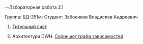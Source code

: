 --Лабораторная работа 2.1

Группа: БД-251м; Студент: Забоенков Владислав Андреевич

1. [Титульный лист](https://github.com/St73-oss/DEP-MGPU/blob/main/Module04/Titul.docx)

2. Архитектура DWH. [Скриншот графа зависимостей]()
